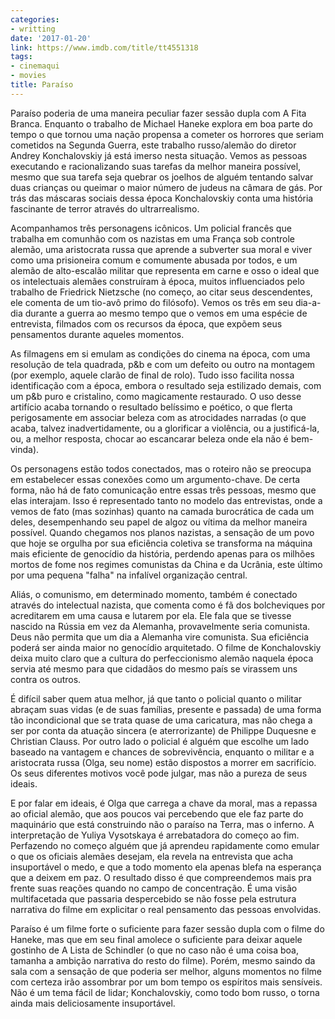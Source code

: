 ```yaml
---
categories:
- writting
date: '2017-01-20'
link: https://www.imdb.com/title/tt4551318
tags:
- cinemaqui
- movies
title: Paraíso
---
```


Paraíso poderia de uma maneira peculiar fazer sessão dupla com A Fita Branca. Enquanto o trabalho de Michael Haneke explora em boa parte do tempo o que tornou uma nação propensa a cometer os horrores que seriam cometidos na Segunda Guerra, este trabalho russo/alemão do diretor Andrey Konchalovskiy já está imerso nesta situação. Vemos as pessoas executando e racionalizando suas tarefas da melhor maneira possível, mesmo que sua tarefa seja quebrar os joelhos de alguém tentando salvar duas crianças ou queimar o maior número de judeus na câmara de gás. Por trás das máscaras sociais dessa época Konchalovskiy conta uma história fascinante de terror através do ultrarrealismo.

Acompanhamos três personagens icônicos. Um policial francês que trabalha em comunhão com os nazistas em uma França sob controle alemão, uma aristocrata russa que aprende a subverter sua moral e viver como uma prisioneira comum e comumente abusada por todos, e um alemão de alto-escalão militar que representa em carne e osso o ideal que os intelectuais alemães construíram à época, muitos influenciados pelo trabalho de Friedrick Nietzsche (no começo, ao citar seus descendentes, ele comenta de um tio-avô primo do filósofo). Vemos os três em seu dia-a-dia durante a guerra ao mesmo tempo que o vemos em uma espécie de entrevista, filmados com os recursos da época, que expõem seus pensamentos durante aqueles momentos.

As filmagens em si emulam as condições do cinema na época, com uma resolução de tela quadrada, p&b e com um defeito ou outro na montagem (por exemplo, aquele clarão de final de rolo). Tudo isso facilita nossa identificação com a época, embora o resultado seja estilizado demais, com um p&b puro e cristalino, como magicamente restaurado. O uso desse artifício acaba tornando o resultado belíssimo e poético, o que flerta perigosamente em associar beleza com as atrocidades narradas (o que acaba, talvez inadvertidamente, ou a glorificar a violência, ou a justificá-la, ou, a melhor resposta, chocar ao escancarar beleza onde ela não é bem-vinda).

Os personagens estão todos conectados, mas o roteiro não se preocupa em estabelecer essas conexões como um argumento-chave. De certa forma, não há de fato comunicação entre essas três pessoas, mesmo que elas interajam. Isso é representado tanto no modelo das entrevistas, onde a vemos de fato (mas sozinhas) quanto na camada burocrática de cada um deles, desempenhando seu papel de algoz ou vítima da melhor maneira possível. Quando chegamos nos planos nazistas, a sensação de um povo que hoje se orgulha por sua eficiência coletiva se transforma na máquina mais eficiente de genocídio da história, perdendo apenas para os milhões mortos de fome nos regimes comunistas da China e da Ucrânia, este último por uma pequena "falha" na infalível organização central.

Aliás, o comunismo, em determinado momento, também é conectado através do intelectual nazista, que comenta como é fã dos bolcheviques por acreditarem em uma causa e lutarem por ela. Ele fala que se tivesse nascido na Rússia em vez da Alemanha, provavelmente seria comunista. Deus não permita que um dia a Alemanha vire comunista. Sua eficiência poderá ser ainda maior no genocídio arquitetado. O filme de Konchalovskiy deixa muito claro que a cultura do perfeccionismo alemão naquela época servia até mesmo para que cidadãos do mesmo país se virassem uns contra os outros.

É difícil saber quem atua melhor, já que tanto o policial quanto o militar abraçam suas vidas (e de suas famílias, presente e passada) de uma forma tão incondicional que se trata quase de uma caricatura, mas não chega a ser por conta da atuação sincera (e aterrorizante) de Philippe Duquesne e Christian Clauss. Por outro lado o policial é alguém que escolhe um lado baseado na vantagem e chances de sobrevivência, enquanto o militar e a aristocrata russa (Olga, seu nome) estão dispostos a morrer em sacrifício. Os seus diferentes motivos você pode julgar, mas não a pureza de seus ideais.

E por falar em ideais, é Olga que carrega a chave da moral, mas a repassa ao oficial alemão, que aos poucos vai percebendo que ele faz parte do maquinário que está construindo não o paraíso na Terra, mas o inferno. A interpretação de Yuliya Vysotskaya é arrebatadora do começo ao fim. Perfazendo no começo alguém que já aprendeu rapidamente como emular o que os oficiais alemães desejam, ela revela na entrevista que acha insuportável o medo, e que a todo momento ela apenas blefa na esperança que a deixem em paz. O resultado disso é que compreendemos mais pra frente suas reações quando no campo de concentração. É uma visão multifacetada que passaria despercebido se não fosse pela estrutura narrativa do filme em explicitar o real pensamento das pessoas envolvidas.

Paraíso é um filme forte o suficiente para fazer sessão dupla com o filme do Haneke, mas que em seu final amolece o suficiente para deixar aquele gostinho de A Lista de Schindler (o que no caso não é uma coisa boa, tamanha a ambição narrativa do resto do filme). Porém, mesmo saindo da sala com a sensação de que poderia ser melhor, alguns momentos no filme com certeza irão assombrar por um bom tempo os espíritos mais sensíveis. Não é um tema fácil de lidar; Konchalovskiy, como todo bom russo, o torna ainda mais deliciosamente insuportável.